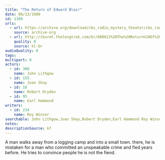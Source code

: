 ```yaml
---
title: "The Return of Edward Blair"
date: 08/13/1980
id: 1109
urls: 
  - url: https://archive.org/download/cbs_radio_mystery_theater/cbs_radio_mystery_theater-1101-1150.zip/cbs_radio_mystery_theater-1101-1150%2Fcbsrmt_1109_the_return_of_edward_blair.mp3
    source: archive-org
  - url: http://cbsrmt.thelongtrek.com/br/800813%20The%20Return%20Of%20Edward%20Blair-wndb.mp3
    quality: 0
    source: kl-br
audioQuality: 0
tags: 
multipart: 0
actors:  
  - id: 306
    name: John Lithgow  
  - id: 155
    name: Joan Shay  
  - id: 16
    name: Robert Dryden  
  - id: 95
    name: Earl Hammond
writers:  
  - id: 234
    name: Roy Winsor
searchable: John Lithgow,Joan Shay,Robert Dryden,Earl Hammond Roy Winsor
notes: 
descriptionSource: kf
---
```

A man walks away from a logging camp and into a small town. there, he is mistaken for a man who committed an unspeakable crime and fled years before. He tries to convince people he is not the fiend.